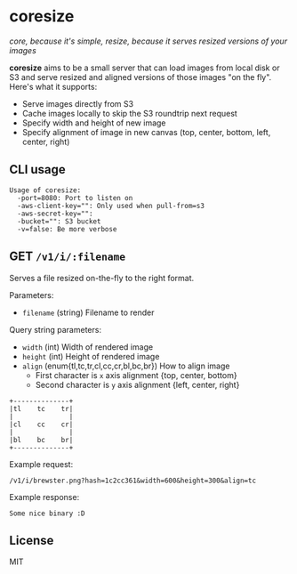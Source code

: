 # coresize

_core, because it's simple, resize, because it serves resized versions of your images_

**coresize** aims to be a small server that can load images from local disk or S3 and serve resized and aligned versions of those images "on the fly". Here's what it supports:

- Serve images directly from S3
- Cache images locally to skip the S3 roundtrip next request
- Specify width and height of new image
- Specify alignment of image in new canvas (top, center, bottom, left, center, right)

## CLI usage

```
Usage of coresize:
  -port=8080: Port to listen on
  -aws-client-key="": Only used when pull-from=s3
  -aws-secret-key="":
  -bucket="": S3 bucket
  -v=false: Be more verbose
```

## GET `/v1/i/:filename`

Serves a file resized on-the-fly to the right format.

Parameters:

- `filename` (string) Filename to render

Query string parameters:

- `width` (int) Width of rendered image
- `height` (int) Height of rendered image
- `align` (enum{tl,tc,tr,cl,cc,cr,bl,bc,br}) How to align image
  - First character is `x` axis alignment {top, center, bottom}
  - Second character is `y` axis alignment {left, center, right}

```
+--------------+
|tl    tc    tr|
|              |
|cl    cc    cr|
|              |
|bl    bc    br|
+--------------+
```

Example request:

```
/v1/i/brewster.png?hash=1c2cc361&width=600&height=300&align=tc
```

Example response:

```
Some nice binary :D
```

## License

MIT
